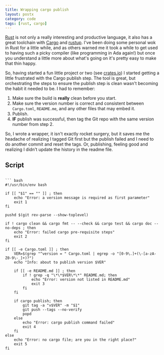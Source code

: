 ```yaml
---
title: Wrapping cargo publish
layout: postx
category: code
tags: [rust, cargo]
---
```


[Rust](https://www.rust-lang.org/) is not only a really interesting and productive 
language, it also has a great toolchain with [Cargo](https://doc.rust-lang.org/cargo/index.html) 
and [rustup](https://rustup.rs/). I've been doing some personal wok in Rust for a 
little while, and as others warned me it took a while to get used to having such a 
picky compiler (like programming in Ada again!) but once you understand a little
more about what's going on it's pretty easy to make that thin happy.

So, having started a fun little project or two (see [crates.io](https://crates.io/users/johnstonskj))
I started getting a little frustrated with the Cargo publish step. The tool is great,
but orchestrating the steps to ensure the publish step is clean wasn't becoming
the habit it needed to be. I had to remember:

1. Make sure the build is **really** clean before you start.
2. Make sure the version number is correct and consistent between `Cargo.toml`,
   `README.me`, and any other files that may embed it.
3. Publish.
4. **IF** publish was successful, then tag the Git repo with the same version
   number from step 2.
   
So, I wrote a wrapper, it isn't exactly rocket surgery, but it saves me the headache
of realizing I tagged Git first but the publish failed and I need to do another
commit and reset the tags. Or, publishing, feeling good and realizing I didn't update 
the history in the readme file.

## Script

```

``` bash
#!/usr/bin/env bash

if [[ "$1" == "" ]] ; then
    echo "Error: a version message is required as first parameter"
    exit 1
fi

pushd $(git rev-parse --show-toplevel)

if ! cargo clean && cargo fmt -- --check && cargo test && cargo doc --no-deps ; then
    echo "Error: failed cargo pre-requisite steps"
    exit 2
fi

if [[ -e Cargo.toml ]] ; then
    VER=$(grep "^version = " Cargo.toml | egrep -o "[0-9\.]+(\-[a-zA-Z0-9\-_]+)?")
    echo "Info: about to publish version $VER"

    if [[ -e README.md ]] ; then
        if ! grep -q "\*\*$VER\*\*" README.md; then
            echo "Error: version not listed in README.md"
            exit 3
        fi
    fi

    if cargo publish; then
        git tag -a "v$VER" -m "$1"
        git push --tags --no-verify
        popd
    else 
        echo "Error: cargo publish command failed"
        exit 4
    fi
else
    echo "Error: no cargo file; are you in the right place?"
    exit 5
fi
```

